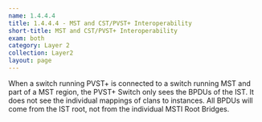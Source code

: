 ```yaml
---
name: 1.4.4.4
title: 1.4.4.4 - MST and CST/PVST+ Interoperability
short-title: MST and CST/PVST+ Interoperability
exam: both
category: Layer 2
collection: Layer2
layout: page
---
```

When a switch running PVST+ is connected to a switch running MST and part of a MST region, the PVST+ Switch only sees the BPDUs of the IST. It does not see the individual mappings of clans to instances. All BPDUs will come from the IST root, not from the individual MSTI Root Bridges.